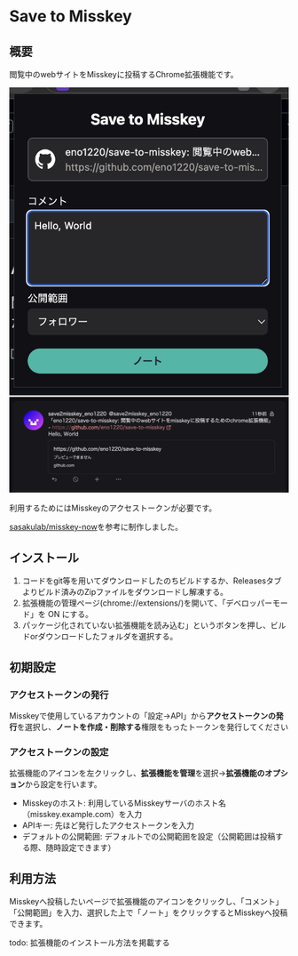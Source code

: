 # Save to Misskey

## 概要

閲覧中のwebサイトをMisskeyに投稿するChrome拡張機能です。

![](images/screenshot-1.png)
![](images/screenshot-2.png)

利用するためにはMisskeyのアクセストークンが必要です。

[sasakulab/misskey-now](https://github.com/sasakulab/misskey-now)を参考に制作しました。

## インストール

1. コードをgit等を用いてダウンロードしたのちビルドするか、Releasesタブよりビルド済みのZipファイルをダウンロードし解凍する。
2. 拡張機能の管理ページ(chrome://extensions/)を開いて、「デベロッパーモード」を ON にする。
3. パッケージ化されていない拡張機能を読み込む」というボタンを押し、ビルドorダウンロードしたフォルダを選択する。

## 初期設定

### アクセストークンの発行

Misskeyで使用しているアカウントの「設定→API」から**アクセストークンの発行**を選択し、**ノートを作成・削除する**権限をもったトークンを発行してください

### アクセストークンの設定

拡張機能のアイコンを左クリックし、**拡張機能を管理**を選択→**拡張機能のオプション**から設定を行います。

- Misskeyのホスト: 利用しているMisskeyサーバのホスト名（misskey.example.com）を入力
- APIキー: 先ほど発行したアクセストークンを入力
- デフォルトの公開範囲: デフォルトでの公開範囲を設定（公開範囲は投稿する際、随時設定できます）

## 利用方法

Misskeyへ投稿したいページで拡張機能のアイコンをクリックし、「コメント」「公開範囲」を入力、選択した上で「ノート」をクリックするとMisskeyへ投稿できます。

todo: 拡張機能のインストール方法を掲載する
